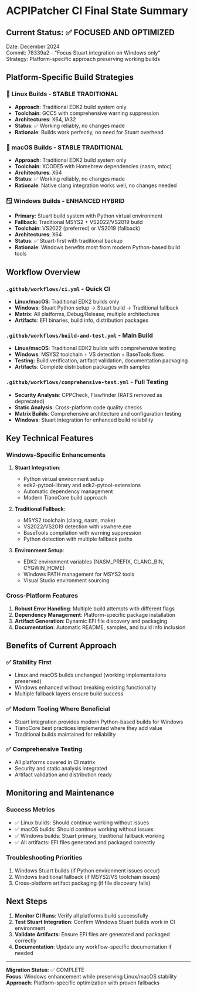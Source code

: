 # ACPIPatcher CI Final State Summary

## Current Status: ✅ FOCUSED AND OPTIMIZED

Date: December 2024  
Commit: 78339a2 - "Focus Stuart integration on Windows only"  
Strategy: Platform-specific approach preserving working builds  

## Platform-Specific Build Strategies

### 🐧 Linux Builds - STABLE TRADITIONAL
- **Approach**: Traditional EDK2 build system only
- **Toolchain**: GCC5 with comprehensive warning suppression
- **Architectures**: X64, IA32 
- **Status**: ✅ Working reliably, no changes made
- **Rationale**: Builds work perfectly, no need for Stuart overhead

### 🍎 macOS Builds - STABLE TRADITIONAL  
- **Approach**: Traditional EDK2 build system only
- **Toolchain**: XCODE5 with Homebrew dependencies (nasm, mtoc)
- **Architectures**: X64
- **Status**: ✅ Working reliably, no changes made
- **Rationale**: Native clang integration works well, no changes needed

### 🪟 Windows Builds - ENHANCED HYBRID
- **Primary**: Stuart build system with Python virtual environment
- **Fallback**: Traditional MSYS2 + VS2022/VS2019 build
- **Toolchain**: VS2022 (preferred) or VS2019 (fallback)
- **Architectures**: X64
- **Status**: ✅ Stuart-first with traditional backup
- **Rationale**: Windows benefits most from modern Python-based build tools

## Workflow Overview

### `.github/workflows/ci.yml` - Quick CI
- **Linux/macOS**: Traditional EDK2 builds only
- **Windows**: Stuart Python setup → Stuart build → Traditional fallback
- **Matrix**: All platforms, Debug/Release, multiple architectures
- **Artifacts**: EFI binaries, build info, distribution packages

### `.github/workflows/build-and-test.yml` - Main Build
- **Linux/macOS**: Traditional EDK2 builds with comprehensive testing
- **Windows**: MSYS2 toolchain + VS detection + BaseTools fixes
- **Testing**: Build verification, artifact validation, documentation packaging
- **Artifacts**: Complete distribution packages with samples

### `.github/workflows/comprehensive-test.yml` - Full Testing
- **Security Analysis**: CPPCheck, Flawfinder (RATS removed as deprecated)
- **Static Analysis**: Cross-platform code quality checks
- **Matrix Builds**: Comprehensive architecture and configuration testing
- **Windows**: Stuart integration for enhanced build reliability

## Key Technical Features

### Windows-Specific Enhancements
1. **Stuart Integration**:
   - Python virtual environment setup
   - edk2-pytool-library and edk2-pytool-extensions
   - Automatic dependency management
   - Modern TianoCore build approach

2. **Traditional Fallback**:
   - MSYS2 toolchain (clang, nasm, make)
   - VS2022/VS2019 detection with vswhere.exe
   - BaseTools compilation with warning suppression
   - Python detection with multiple fallback paths

3. **Environment Setup**:
   - EDK2 environment variables (NASM_PREFIX, CLANG_BIN, CYGWIN_HOME)
   - Windows PATH management for MSYS2 tools
   - Visual Studio environment sourcing

### Cross-Platform Features
1. **Robust Error Handling**: Multiple build attempts with different flags
2. **Dependency Management**: Platform-specific package installation
3. **Artifact Generation**: Dynamic EFI file discovery and packaging
4. **Documentation**: Automatic README, samples, and build info inclusion

## Benefits of Current Approach

### ✅ Stability First
- Linux and macOS builds unchanged (working implementations preserved)
- Windows enhanced without breaking existing functionality
- Multiple fallback layers ensure build success

### ✅ Modern Tooling Where Beneficial
- Stuart integration provides modern Python-based builds for Windows
- TianoCore best practices implemented where they add value
- Traditional builds maintained for reliability

### ✅ Comprehensive Testing
- All platforms covered in CI matrix
- Security and static analysis integrated
- Artifact validation and distribution ready

## Monitoring and Maintenance

### Success Metrics
- ✅ Linux builds: Should continue working without issues
- ✅ macOS builds: Should continue working without issues  
- ✅ Windows builds: Stuart primary, traditional fallback working
- ✅ All artifacts: EFI files generated and packaged correctly

### Troubleshooting Priorities
1. Windows Stuart builds (if Python environment issues occur)
2. Windows traditional fallback (if MSYS2/VS toolchain issues)
3. Cross-platform artifact packaging (if file discovery fails)

## Next Steps
1. **Monitor CI Runs**: Verify all platforms build successfully
2. **Test Stuart Integration**: Confirm Windows Stuart builds work in CI environment
3. **Validate Artifacts**: Ensure EFI files are generated and packaged correctly
4. **Documentation**: Update any workflow-specific documentation if needed

---
**Migration Status**: ✅ COMPLETE  
**Focus**: Windows enhancement while preserving Linux/macOS stability  
**Approach**: Platform-specific optimization with proven fallbacks
